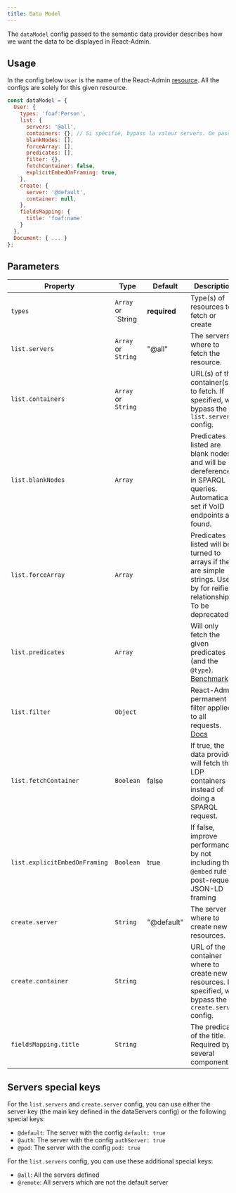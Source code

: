 ```yaml
---
title: Data Model
---
```


The `dataModel` config passed to the semantic data provider describes how we want the data to be displayed in React-Admin.


## Usage

In the config below `User` is the name of the React-Admin [resource](https://marmelab.com/react-admin/doc/3.19/Resource.html).
All the configs are solely for this given resource.

```js
const dataModel = {
  User: {
    types: 'foaf:Person',
    list: {
      servers: '@all',
      containers: {}, // Si spécifié, bypass la valeur servers. On passe quand même par SPARQL pour faire la requête.
      blankNodes: [],
      forceArray: [],
      predicates: [],
      filter: {},
      fetchContainer: false,
      explicitEmbedOnFraming: true,
    },
    create: {
      server: '@default',
      container: null,
    },
    fieldsMapping: {
      title: 'foaf:name'
    }
  },
  Document: { ... }
};
```

## Parameters

| Property                      | Type                | Default      | Description                                                                                                                               |
|-------------------------------|---------------------|--------------|-------------------------------------------------------------------------------------------------------------------------------------------|
| `types`                       | `Array` or `String  | **required** | Type(s) of resources to fetch or create                                                                                                   |
| `list.servers`                | `Array` or `String` | "@all"       | The servers where to fetch the resource.                                                                                                  |
| `list.containers`             | `Array` or `String` |              | URL(s) of the container(s) to fetch. If specified, will bypass the `list.servers` config.                                                 |
| `list.blankNodes`             | `Array`             |              | Predicates listed are blank nodes and will be dereferenced in SPARQL queries. Automatically set if VoID endpoints are found.              |
| `list.forceArray`             | `Array`             |              | Predicates listed will be turned to arrays if they are simple strings. Used by for reified relationship. To be deprecated.                |
| `list.predicates`             | `Array`             |              | Will only fetch the given predicates (and the `@type`). [Benchmark](https://github.com/assemblee-virtuelle/semapps/pull/1026)             |
| `list.filter`                 | `Object`            |              | React-Admin permanent filter applied to all requests. [Docs](https://marmelab.com/react-admin/doc/3.19/List.html#filter-permanent-filter) |
| `list.fetchContainer`         | `Boolean`           | false        | If true, the data provider will fetch the LDP containers instead of doing a SPARQL request.                                               |
| `list.explicitEmbedOnFraming` | `Boolean`           | true         | If false, improve performances by not including the `@embed` rule in post-request JSON-LD framing                                         |
| `create.server`               | `String`            | "@default"   | The server where to create new resources.                                                                                                 |
| `create.container`            | `String`            |              | URL of the container where to create new resources. If specified, will bypass the `create.server` config.                                 |
| `fieldsMapping.title`         | `String`            |              | The predicate of the title. Required by several components.                                                                               |


## Servers special keys

For the `list.servers` and `create.server` config, you can use either the server key (the main key defined in the dataServers config) or the following special keys:

- `@default`: The server with the config `default: true`
- `@auth`: The server with the config `authServer: true`
- `@pod`: The server with the config `pod: true`

For the `list.servers` config, you can use these additional special keys:

- `@all`: All the servers defined
- `@remote`: All servers which are not the default server
